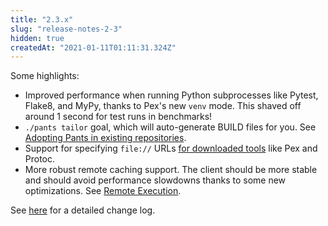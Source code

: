 ```yaml
---
title: "2.3.x"
slug: "release-notes-2-3"
hidden: true
createdAt: "2021-01-11T01:11:31.324Z"
---
```


Some highlights:

- Improved performance when running Python subprocesses like Pytest, Flake8, and MyPy, thanks to Pex's new `venv` mode. This shaved off around 1 second for test runs in benchmarks!
- `./pants tailor` goal, which will auto-generate BUILD files for you. See [Adopting Pants in existing repositories](doc:existing-repositories).
- Support for specifying `file://` URLs [for downloaded tools](https://github.com/pantsbuild/pants/pull/11499) like Pex and Protoc.
- More robust remote caching support. The client should be more stable and should avoid performance slowdowns thanks to some new optimizations. See [Remote Execution](doc:remote-execution).

See [here](https://github.com/pantsbuild/pants/blob/master/src/python/pants/notes/2.3.x.md) for a detailed change log.
